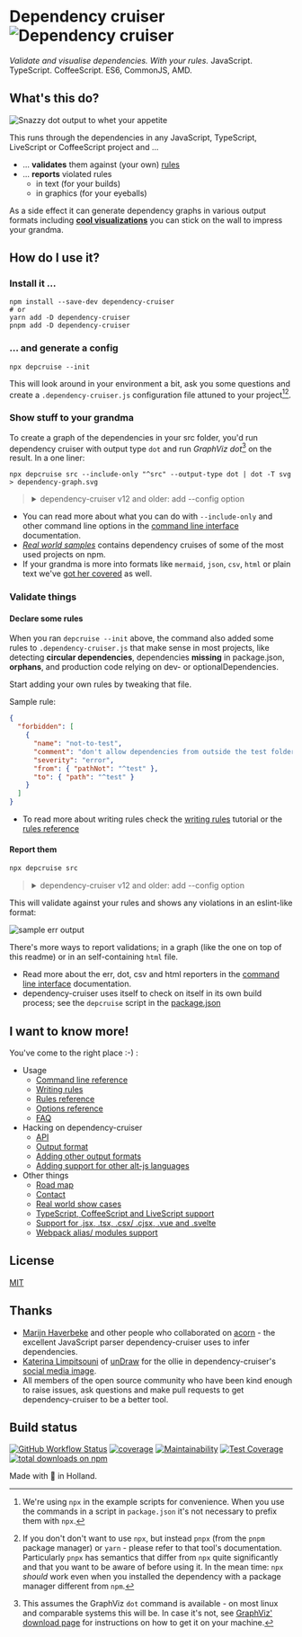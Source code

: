 # Dependency cruiser ![Dependency cruiser](https://raw.githubusercontent.com/sverweij/dependency-cruiser/master/doc/assets/ZKH-Dependency-recolored-160.png)

_Validate and visualise dependencies. With your rules._ JavaScript. TypeScript. CoffeeScript. ES6, CommonJS, AMD.

## What's this do?

![Snazzy dot output to whet your appetite](https://raw.githubusercontent.com/sverweij/dependency-cruiser/master/doc/assets/sample-dot-output.png)

This runs through the dependencies in any JavaScript, TypeScript, LiveScript or CoffeeScript project and ...

- ... **validates** them against (your own) [rules](./doc/rules-reference.md)
- ... **reports** violated rules
  - in text (for your builds)
  - in graphics (for your eyeballs)

As a side effect it can generate dependency graphs in various output formats including [**cool visualizations**](./doc/real-world-samples.md)
you can stick on the wall to impress your grandma.

## How do I use it?

### Install it ...

```shell
npm install --save-dev dependency-cruiser
# or
yarn add -D dependency-cruiser
pnpm add -D dependency-cruiser
```

### ... and generate a config

```shell
npx depcruise --init
```

This will look around in your environment a bit, ask you some questions and create
a `.dependency-cruiser.js` configuration file attuned to your project[^1][^2].

[^1]:
    We're using `npx` in the example scripts for convenience. When you use the
    commands in a script in `package.json` it's not necessary to prefix them with
    `npx`.

[^2]:
    If you don't don't want to use `npx`, but instead `pnpx` (from the `pnpm`
    package manager) or `yarn` - please refer to that tool's documentation.
    Particularly `pnpx` has semantics that differ from `npx` quite significantly
    and that you want to be aware of before using it. In the mean time: `npx`
    _should_ work even when you installed the dependency with a package manager
    different from `npm`.

### Show stuff to your grandma

To create a graph of the dependencies in your src folder, you'd run dependency
cruiser with output type `dot` and run _GraphViz dot_[^3] on the result. In
a one liner:

```shell
npx depcruise src --include-only "^src" --output-type dot | dot -T svg > dependency-graph.svg
```

> <details>
> <summary>dependency-cruiser v12 and older: add --config option</summary>
>
> While not necessary from dependency-cruiser v13, in v12 and older you'll have
> to pass the --config option to make it find the .dependency-cruiser.js
> configuration file:
>
> ```shell
> npx depcruise src --include-only "^src" --config --output-type dot | dot -T svg > dependency-graph.svg
> ```

</details>

- You can read more about what you can do with `--include-only` and other command line
  options in the [command line interface](./doc/cli.md) documentation.
- _[Real world samples](./doc/real-world-samples.md)_
  contains dependency cruises of some of the most used projects on npm.
- If your grandma is more into formats like `mermaid`, `json`, `csv`, `html` or plain text
  we've [got her covered](./doc/cli.md#--output-type-specify-the-output-format)
  as well.

[^3]:
    This assumes the GraphViz `dot` command is available - on most linux and
    comparable systems this will be. In case it's not, see
    [GraphViz' download page](https://www.graphviz.org/download/) for instructions
    on how to get it on your machine.

### Validate things

#### Declare some rules

When you ran `depcruise --init` above, the command also added some rules
to `.dependency-cruiser.js` that make sense in most projects, like detecting
**circular dependencies**, dependencies **missing** in package.json, **orphans**,
and production code relying on dev- or optionalDependencies.

Start adding your own rules by tweaking that file.

Sample rule:

```json
{
  "forbidden": [
    {
      "name": "not-to-test",
      "comment": "don't allow dependencies from outside the test folder to test",
      "severity": "error",
      "from": { "pathNot": "^test" },
      "to": { "path": "^test" }
    }
  ]
}
```

- To read more about writing rules check the
  [writing rules](./doc/rules-tutorial.md) tutorial
  or the [rules reference](./doc/rules-reference.md)

#### Report them

```sh
npx depcruise src
```

> <details>
> <summary>dependency-cruiser v12 and older: add --config option</summary>
>
> While not necessary from dependency-cruiser v13, in v12 and older you'll have
> to pass the --config option to make it find the .dependency-cruiser.js
> configuration file:
>
> ```shell
> npx depcruise --config .dependency-cruiser.js src
> ```

</details>

This will validate against your rules and shows any violations in an eslint-like format:

![sample err output](https://raw.githubusercontent.com/sverweij/dependency-cruiser/master/doc/assets/sample-err-output.png)

There's more ways to report validations; in a graph (like the one on top of this
readme) or in an self-containing `html` file.

- Read more about the err, dot, csv and html reporters in the
  [command line interface](./doc/cli.md)
  documentation.
- dependency-cruiser uses itself to check on itself in its own build process;
  see the `depcruise` script in the
  [package.json](https://github.com/sverweij/dependency-cruiser/blob/master/package.json#L76)

## I want to know more!

You've come to the right place :-) :

- Usage
  - [Command line reference](./doc/cli.md)
  - [Writing rules](./doc/rules-tutorial.md)
  - [Rules reference](./doc/rules-reference.md)
  - [Options reference](./doc/options-reference.md)
  - [FAQ](./doc/faq.md)
- Hacking on dependency-cruiser
  - [API](./doc/api.md)
  - [Output format](./doc/output-format.md)
  - [Adding other output formats](./doc/faq.md#q-how-do-i-add-a-new-output-format)
  - [Adding support for other alt-js languages](./doc/faq.md#q-how-do-i-add-support-for-my-favorite-alt-js-language)
- Other things
  - [Road map](https://github.com/sverweij/dependency-cruiser/projects/1)
  - [Contact](./doc/faq.md#contact)
  - [Real world show cases](./doc/real-world-samples.md)
  - [TypeScript, CoffeeScript and LiveScript support](./doc/faq.md#features)
  - [Support for .jsx, .tsx, .csx/ .cjsx, .vue and .svelte](./doc/faq.md#q-im-developing-in-react-and-use-jsx-tsx-csx-cjsx-how-do-i-get-that-to-work)
  - [Webpack alias/ modules support](./doc/faq.md#q-does-this-work-with-webpack-configs-eg-alias-and-modules)

## License

[MIT](LICENSE)

## Thanks

- [Marijn Haverbeke](http://marijnhaverbeke.nl) and other people who
  collaborated on [acorn](https://github.com/ternjs/acorn) -
  the excellent JavaScript parser dependency-cruiser uses to infer
  dependencies.
- [Katerina Limpitsouni](https://twitter.com/ninaLimpi) of [unDraw](https://undraw.co/)
  for the ollie in dependency-cruiser's
  [social media image](https://repository-images.githubusercontent.com/74299372/239ed080-370b-11ea-8fe7-140cf7b90a33).
- All members of the open source community who have been kind enough to raise issues,
  ask questions and make pull requests to get dependency-cruiser to be a better
  tool.

## Build status

[![GitHub Workflow Status](https://github.com/sverweij/dependency-cruiser/actions/workflows/ci.yml/badge.svg?branch=master)](https://github.com/sverweij/dependency-cruiser/actions/workflows/ci.yml)
[![coverage](https://gitlab.com/sverweij/dependency-cruiser/badges/master/coverage.svg)](https://gitlab.com/sverweij/dependency-cruiser/builds)
[![Maintainability](https://api.codeclimate.com/v1/badges/93035ef5fba33901d479/maintainability)](https://codeclimate.com/github/sverweij/dependency-cruiser/maintainability)
[![Test Coverage](https://api.codeclimate.com/v1/badges/93035ef5fba33901d479/test_coverage)](https://codeclimate.com/github/sverweij/dependency-cruiser/test_coverage)
[![total downloads on npm](https://img.shields.io/npm/dt/dependency-cruiser.svg?maxAge=2591999)](https://npmjs.com/package/dependency-cruiser)

Made with :metal: in Holland.
